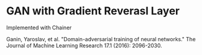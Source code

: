 # GAN with Gradient Reverasl Layer
Implemented with Chainer

Ganin, Yaroslav, et al. "Domain-adversarial training of neural networks." The Journal of Machine Learning Research 17.1 (2016): 2096-2030.



